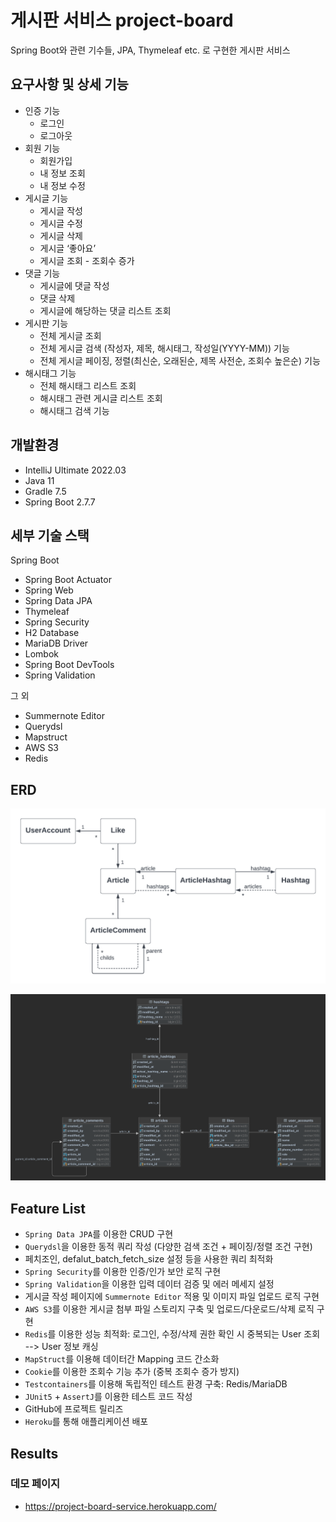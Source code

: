 # 게시판 서비스 project-board

Spring Boot와 관련 기수들, JPA, Thymeleaf etc. 로 구현한 게시판 서비스


## 요구사항 및 상세 기능 

- 인증 기능
    - 로그인
    - 로그아웃
- 회원 기능
    - 회원가입
    - 내 정보 조회
    - 내 정보 수정
- 게시글 기능
    - 게시글 작성
    - 게시글 수정
    - 게시글 삭제
    - 게시글 ‘좋아요’
    - 게시글 조회 - 조회수 증가
- 댓글 기능
    - 게시글에 댓글 작성
    - 댓글 삭제
    - 게시글에 해당하는 댓글 리스트 조회
- 게시판 기능
    - 전체 게시글 조회
    - 전체 게시글 검색 (작성자, 제목, 해시태그, 작성일(YYYY-MM)) 기능
    - 전체 게시글 페이징, 정렬(최신순, 오래된순, 제목 사전순, 조회수 높은순) 기능
- 해시태그 기능
    - 전체 해시태그 리스트 조회
    - 해시태그 관련 게시글 리스트 조회
    - 해시태그 검색 기능

## 개발환경

* IntelliJ Ultimate 2022.03
* Java 11
* Gradle 7.5
* Spring Boot 2.7.7

## 세부 기술 스택 

Spring Boot

* Spring Boot Actuator
* Spring Web
* Spring Data JPA
* Thymeleaf
* Spring Security
* H2 Database
* MariaDB Driver
* Lombok
* Spring Boot DevTools
* Spring Validation

그 외 

* Summernote Editor
* Querydsl
* Mapstruct
* AWS S3
* Redis

## ERD
![diagram_1](./project-board-entity-diagram.png)

![diagram_2](./project-board-erd.png)

## Feature List

* `Spring Data JPA`를 이용한 CRUD 구현
* `Querydsl`을 이용한 동적 쿼리 작성 (다양한 검색 조건 + 페이징/정렬 조건 구현)
* 페치조인, defalut_batch_fetch_size 설정 등을 사용한 쿼리 최적화 
* `Spring Security`를 이용한 인증/인가 보안 로직 구현 
* `Spring Validation`을 이용한 입력 데이터 검증 및 에러 메세지 설정 
*  게시글 작성 페이지에 `Summernote Editor` 적용 및 이미지 파일 업로드 로직 구현
* `AWS S3`를 이용한 게시글 첨부 파일 스토리지 구축 및 업로드/다운로드/삭제 로직 구현 
* `Redis`를 이용한 성능 최적화: 로그인, 수정/삭제 권한 확인 시 중복되는 User 조회 --> User 정보 캐싱
* `MapStruct`를 이용해 데이터간 Mapping 코드 간소화 
* `Cookie`를 이용한 조회수 기능 추가 (중복 조회수 증가 방지)
* `Testcontainers`를 이용해 독립적인 테스트 환경 구축: Redis/MariaDB
* `JUnit5` + `AssertJ`를 이용한 테스트 코드 작성 
* GitHub에 프로젝트 릴리즈 
* `Heroku`를 통해 애플리케이션 배포 


## Results

### 데모 페이지 

*  https://project-board-service.herokuapp.com/
